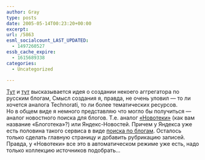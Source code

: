 ```yaml
---
author: Gray
type: posts
date: 2005-05-14T00:23:20+00:00
excerpt:
url: /5863
esml_socialcount_LAST_UPDATED:
  - 1497260527
essb_cache_expire:
  - 1615689338
categories:
  - Uncategorized

---
```








[Тут][1] и [тут][2] высказывается идея о создании некоего аггрегатора по русским блогам, Смысл создания я, правда, не очень уловил &#8212; то ли хочется аналога Technorati, то ли более тематических ресурсов.  
Но в общем виде я немного представляю что могло бы получиться &#8212; аналог новостного поиска для блогов. Т.е. аналог [&#171;Новотеки&#187;][3] (как вам название &#171;Блоготека&#187;?) или Яндекс-Новостей. Причем у Яндекса уже есть половина такого сервиса в виде [поиска по блогам][4]. Осталось только сделать главную страницу и добавить рубрикацию записей. Правда, у &#171;Новотеки&#187; все это в автоматическом режиме уже есть, надо только коллекцию источников подобрать&#8230;

 [1]: http://wp.mazoo.net/archives/79
 [2]: http://baltcity.ru/2005/05/13/2
 [3]: http://www.novoteka.ru/
 [4]: http://blogs.yandex.ru/